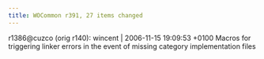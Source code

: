 ```yaml
---
title: WOCommon r391, 27 items changed
---
```


r1386@cuzco (orig r140): wincent | 2006-11-15 19:09:53 +0100 Macros for triggering linker errors in the event of missing category implementation files
